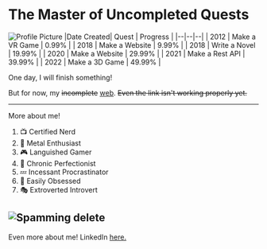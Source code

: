 # The Master of Uncompleted Quests
![Profile Picture](https://socialmagz.com/wp-content/uploads/2020/12/anime-glasses.jpg)
|Date Created| Quest | Progress | 
|--|--|--|
| 2012 | Make a VR Game | 0.99% |
| 2018 | Make a Website | 9.99% |
| 2018 | Write a Novel | 19.99% |
| 2020 | Make a Website | 29.99% |
| 2021 | Make a Rest API | 39.99% |
| 2022 | Make a 3D Game | 49.99% |

One day, I will finish something!

But for now, my ~~incomplete~~ [web](https://github.com/khosbilegt/khosbilegt). ~~Even the link isn't working properly yet.~~

---
More about me!

 1. 📺 Certified Nerd
 2. 🎸 Metal Enthusiast
 3. 🎮 Languished Gamer
 4. 📏 Chronic Perfectionist
 5. 💤 Incessant Procrastinator 
 6. 🐝 Easily Obsessed
 7. 🎭 Extroverted Introvert

![Spamming delete](https://64.media.tumblr.com/e8fd3aa29526c41511c60505f64a0098/tumblr_psdjxl5hCT1t9q05y_540.gif)
---

Even more about me!
LinkedIn [here.](https://www.linkedin.com/in/khosbilegt-bilegsaikhan-82929424b/)
